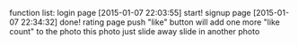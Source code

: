 function list:
  login page
    [2015-01-07 22:03:55] start!
  signup page
    [2015-01-07 22:34:32] done!
  rating page
    push "like" button
      will add one more "like count" to the photo
      this photo just slide away
      slide in another photo